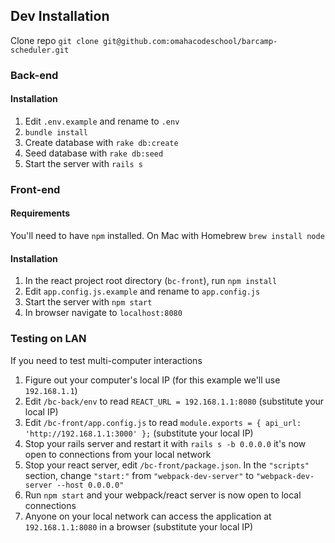 ## Dev Installation

Clone repo `git clone git@github.com:omahacodeschool/barcamp-scheduler.git`

### Back-end
#### Installation
1. Edit `.env.example` and rename to `.env`
2. `bundle install`
3. Create database with `rake db:create`
4. Seed database with `rake db:seed`
4. Start the server with `rails s`

### Front-end
#### Requirements
You'll need to have `npm` installed. On Mac with Homebrew `brew install node`

#### Installation
1. In the react project root directory (`bc-front`), run `npm install`
2. Edit `app.config.js.example` and rename to `app.config.js`
3. Start the server with `npm start`
4. In browser navigate to `localhost:8080`

### Testing on LAN
If you need to test multi-computer interactions 

1. Figure out your computer's local IP (for this example we'll use `192.168.1.1`)
2. Edit `/bc-back/env` to read `REACT_URL = 192.168.1.1:8080` (substitute your local IP)
3. Edit `/bc-front/app.config.js` to read `module.exports = { api_url: 'http://192.168.1.1:3000' };` (substitute your local IP)
4. Stop your rails server and restart it with `rails s -b 0.0.0.0` it's now open to connections from your local network
5. Stop your react server, edit `/bc-front/package.json`. In the `"scripts"` section, change `"start:"` from `"webpack-dev-server"` to `"webpack-dev-server --host 0.0.0.0"`
6. Run `npm start` and your webpack/react server is now open to local connections
7. Anyone on your local network can access the application at `192.168.1.1:8080` in a browser (substitute your local IP)
